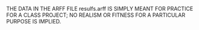 THE DATA IN THE ARFF FILE resulfs.arff IS SIMPLY MEANT FOR PRACTICE FOR A CLASS
PROJECT; NO REALISM OR FITNESS FOR A PARTICULAR PURPOSE IS IMPLIED.
